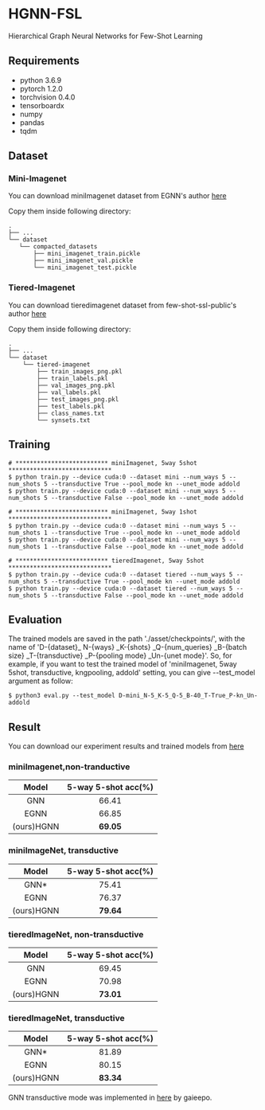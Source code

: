 # HGNN-FSL
Hierarchical Graph Neural Networks for Few-Shot Learning

## Requirements

* python 3.6.9
* pytorch 1.2.0
* torchvision  0.4.0
* tensorboardx
* numpy
* pandas
* tqdm

## Dataset

### Mini-Imagenet

You can download miniImagenet dataset from EGNN's author [here](https://drive.google.com/drive/folders/15WuREBvhEbSWo4fTr1r-vMY0C_6QWv4w)

Copy them inside following directory:

 ```
.
├── ...
└── dataset
	└── compacted_datasets
		├── mini_imagenet_train.pickle
		├──	mini_imagenet_val.pickle
		└── mini_imagenet_test.pickle 
 ```

### Tiered-Imagenet

You can download tieredimagenet dataset from few-shot-ssl-public's author [here](https://drive.google.com/file/d/1g1aIDy2Ar_MViF2gDXFYDBTR-HYecV07/view)

Copy them inside following directory:

```
.
├── ...
└── dataset
	└── tiered-imagenet
		├── train_images_png.pkl
		├── train_labels.pkl
		├── val_images_png.pkl
		├── val_labels.pkl
		├── test_images_png.pkl
		├── test_labels.pkl
		├── class_names.txt
		└── synsets.txt
```

## Training

```
# ************************** miniImagenet, 5way 5shot *****************************
$ python train.py --device cuda:0 --dataset mini --num_ways 5 --num_shots 5 --transductive True --pool_mode kn --unet_mode addold
$ python train.py --device cuda:0 --dataset mini --num_ways 5 --num_shots 5 --transductive False --pool_mode kn --unet_mode addold

# ************************** miniImagenet, 5way 1shot *****************************
$ python train.py --device cuda:0 --dataset mini --num_ways 5 --num_shots 1 --transductive True --pool_mode kn --unet_mode addold
$ python train.py --device cuda:0 --dataset mini --num_ways 5 --num_shots 1 --transductive False --pool_mode kn --unet_mode addold

# ************************** tieredImagenet, 5way 5shot *****************************
$ python train.py --device cuda:0 --dataset tiered --num_ways 5 --num_shots 5 --transductive True --pool_mode kn --unet_mode addold
$ python train.py --device cuda:0 --dataset tiered --num_ways 5 --num_shots 5 --transductive False --pool_mode kn --unet_mode addold
```

## Evaluation

The trained models are saved in the path './asset/checkpoints/', with the name of 'D-{dataset}_ N-{ways} _K-{shots} _Q-{num_queries} _B-{batch size} _T-{transductive} _P-{pooling mode} _Un-{unet mode}'. So, for example, if you want to test the trained model of 'miniImagenet, 5way 5shot, transductive, kngpooling, addold' setting, you can give --test_model argument as follow:

```
$ python3 eval.py --test_model D-mini_N-5_K-5_Q-5_B-40_T-True_P-kn_Un-addold
```

## Result

You can download our experiment results and trained models from [here](https://drive.google.com/drive/u/0/folders/1pRbit4P_MAjwL4BdSNwsGHthxinLCzF-)

### **miniImagenet,non-tranductive**

|   Model    | 5-way 5-shot acc(%) |
| :--------: | :-----------------: |
|    GNN     |        66.41        |
|    EGNN    |        66.85        |
| (ours)HGNN |      **69.05**      |

### miniImageNet, transductive

|   Model    | 5-way 5-shot acc(%) |
| :--------: | :-----------------: |
|    GNN*    |        75.41        |
|    EGNN    |        76.37        |
| (ours)HGNN |      **79.64**      |



### tieredImageNet, non-transductive

|   Model    | 5-way 5-shot acc(%) |
| :--------: | :-----------------: |
|    GNN     |        69.45        |
|    EGNN    |        70.98        |
| (ours)HGNN |      **73.01**      |

### tieredImageNet, transductive

|   Model    | 5-way 5-shot acc(%) |
| :--------: | :-----------------: |
|    GNN*    |        81.89        |
|    EGNN    |        80.15        |
| (ours)HGNN |      **83.34**      |

GNN transductive mode was implemented in [here](https://github.com/gaieepo/few-shot-gnn) by gaieepo.
